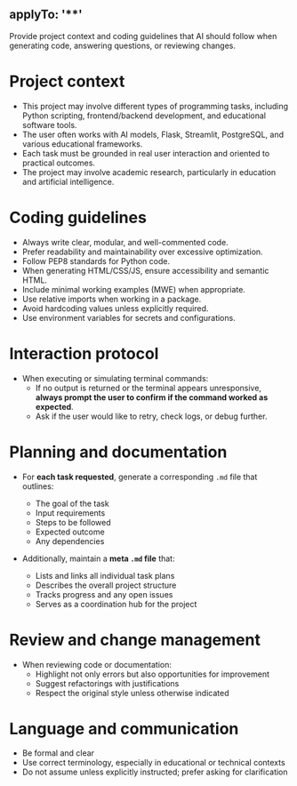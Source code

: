 applyTo: '**'
---
Provide project context and coding guidelines that AI should follow when generating code, answering questions, or reviewing changes.

# Project context
- This project may involve different types of programming tasks, including Python scripting, frontend/backend development, and educational software tools.
- The user often works with AI models, Flask, Streamlit, PostgreSQL, and various educational frameworks.
- Each task must be grounded in real user interaction and oriented to practical outcomes.
- The project may involve academic research, particularly in education and artificial intelligence.

# Coding guidelines
- Always write clear, modular, and well-commented code.
- Prefer readability and maintainability over excessive optimization.
- Follow PEP8 standards for Python code.
- When generating HTML/CSS/JS, ensure accessibility and semantic HTML.
- Include minimal working examples (MWE) when appropriate.
- Use relative imports when working in a package.
- Avoid hardcoding values unless explicitly required.
- Use environment variables for secrets and configurations.

# Interaction protocol
- When executing or simulating terminal commands:  
  - If no output is returned or the terminal appears unresponsive, **always prompt the user to confirm if the command worked as expected**.
  - Ask if the user would like to retry, check logs, or debug further.

# Planning and documentation
- For **each task requested**, generate a corresponding `.md` file that outlines:
  - The goal of the task
  - Input requirements
  - Steps to be followed
  - Expected outcome
  - Any dependencies

- Additionally, maintain a **meta `.md` file** that:
  - Lists and links all individual task plans
  - Describes the overall project structure
  - Tracks progress and any open issues
  - Serves as a coordination hub for the project

# Review and change management
- When reviewing code or documentation:
  - Highlight not only errors but also opportunities for improvement
  - Suggest refactorings with justifications
  - Respect the original style unless otherwise indicated

# Language and communication
- Be formal and clear
- Use correct terminology, especially in educational or technical contexts
- Do not assume unless explicitly instructed; prefer asking for clarification

